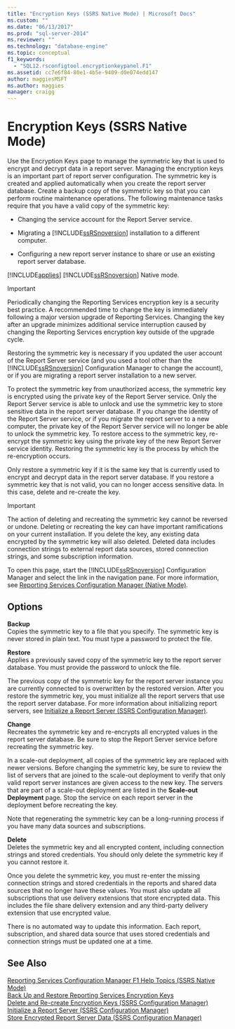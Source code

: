 ```yaml
---
title: "Encryption Keys (SSRS Native Mode) | Microsoft Docs"
ms.custom: ""
ms.date: "06/13/2017"
ms.prod: "sql-server-2014"
ms.reviewer: ""
ms.technology: "database-engine"
ms.topic: conceptual
f1_keywords: 
  - "SQL12.rsconfigtool.encryptionkeypanel.F1"
ms.assetid: cc7e6f84-80e1-4b5e-9409-d0e074edd147
author: maggiesMSFT 
ms.author: maggies
manager: craigg
---
```

# Encryption Keys (SSRS Native Mode)
  Use the Encryption Keys page to manage the symmetric key that is used to encrypt and decrypt data in a report server. Managing the encryption keys is an important part of report server configuration. The symmetric key is created and applied automatically when you create the report server database. Create a backup copy of the symmetric key so that you can perform routine maintenance operations. The following maintenance tasks require that you have a valid copy of the symmetric key:  
  
-   Changing the service account for the Report Server service.  
  
-   Migrating a [!INCLUDE[ssRSnoversion](../../includes/ssrsnoversion-md.md)] installation to a different computer.  
  
-   Configuring a new report server instance to share or use an existing report server database.  
  
 [!INCLUDE[applies](../../includes/applies-md.md)] [!INCLUDE[ssRSnoversion](../../includes/ssrsnoversion-md.md)] Native mode.  
  
> [!IMPORTANT]  
>  Periodically changing the Reporting Services encryption key is a security best practice. A recommended time to change the key is immediately following a major version upgrade of Reporting Services. Changing the key after an upgrade minimizes additional service interruption caused by changing the Reporting Services encryption key outside of the upgrade cycle.  
  
 Restoring the symmetric key is necessary if you updated the user account of the Report Server service (and you used a tool other than the [!INCLUDE[ssRSnoversion](../../includes/ssrsnoversion-md.md)] Configuration Manager to change the account), or if you are migrating a report server installation to a new server.  
  
 To protect the symmetric key from unauthorized access, the symmetric key is encrypted using the private key of the Report Server service. Only the Report Server service is able to unlock and use the symmetric key to store sensitive data in the report server database. If you change the identity of the Report Server service, or if you migrate the report server to a new computer, the private key of the Report Server service will no longer be able to unlock the symmetric key. To restore access to the symmetric key, re-encrypt the symmetric key using the private key of the new Report Server service identity. Restoring the symmetric key is the process by which the re-encryption occurs.  
  
 Only restore a symmetric key if it is the same key that is currently used to encrypt and decrypt data in the report server database. If you restore a symmetric key that is not valid, you can no longer access sensitive data. In this case, delete and re-create the key.  
  
> [!IMPORTANT]  
>  The action of deleting and recreating the symmetric key cannot be reversed or undone. Deleting or recreating the key can have important ramifications on your current installation. If you delete the key, any existing data encrypted by the symmetric key will also deleted. Deleted data includes connection strings to external report data sources, stored connection strings, and some subscription information.  
  
 To open this page, start the [!INCLUDE[ssRSnoversion](../../includes/ssrsnoversion-md.md)] Configuration Manager and select the link in the navigation pane. For more information, see [Reporting Services Configuration Manager &#40;Native Mode&#41;](../../../2014/sql-server/install/reporting-services-configuration-manager-native-mode.md).  
  
## Options  
 **Backup**  
 Copies the symmetric key to a file that you specify. The symmetric key is never stored in plain text. You must type a password to protect the file.  
  
 **Restore**  
 Applies a previously saved copy of the symmetric key to the report server database. You must provide the password to unlock the file.  
  
 The previous copy of the symmetric key for the report server instance you are currently connected to is overwritten by the restored version. After you restore the symmetric key, you must initialize all the report servers that use the report server database. For more information about initializing report servers, see [Initialize a Report Server &#40;SSRS Configuration Manager&#41;](../../reporting-services/install-windows/ssrs-encryption-keys-initialize-a-report-server.md).  
  
 **Change**  
 Recreates the symmetric key and re-encrypts all encrypted values in the report server database. Be sure to stop the Report Server service before recreating the symmetric key.  
  
 In a scale-out deployment, all copies of the symmetric key are replaced with newer versions. Before changing the symmetric key, be sure to review the list of servers that are joined to the scale-out deployment to verify that only valid report server instances are given access to the new key. The servers that are part of a scale-out deployment are listed in the **Scale-out Deployment** page. Stop the service on each report server in the deployment before recreating the key.  
  
 Note that regenerating the symmetric key can be a long-running process if you have many data sources and subscriptions.  
  
 **Delete**  
 Deletes the symmetric key and all encrypted content, including connection strings and stored credentials. You should only delete the symmetric key if you cannot restore it.  
  
 Once you delete the symmetric key, you must re-enter the missing connection strings and stored credentials in the reports and shared data sources that no longer have these values. You must also update all subscriptions that use delivery extensions that store encrypted data. This includes the file share delivery extension and any third-party delivery extension that use encrypted value.  
  
 There is no automated way to update this information. Each report, subscription, and shared data source that uses stored credentials and connection strings must be updated one at a time.  
  
## See Also  
 [Reporting Services Configuration Manager F1 Help Topics &#40;SSRS Native Mode&#41;](../../../2014/sql-server/install/reporting-services-configuration-manager-f1-help-topics-ssrs-native-mode.md)   
 [Back Up and Restore Reporting Services Encryption Keys](../../reporting-services/install-windows/ssrs-encryption-keys-back-up-and-restore-encryption-keys.md)   
 [Delete and Re-create Encryption Keys  &#40;SSRS Configuration Manager&#41;](../../reporting-services/install-windows/ssrs-encryption-keys-delete-and-re-create-encryption-keys.md)   
 [Initialize a Report Server &#40;SSRS Configuration Manager&#41;](../../reporting-services/install-windows/ssrs-encryption-keys-initialize-a-report-server.md)   
 [Store Encrypted Report Server Data &#40;SSRS Configuration Manager&#41;](../../reporting-services/install-windows/ssrs-encryption-keys-store-encrypted-report-server-data.md)  
  
  
